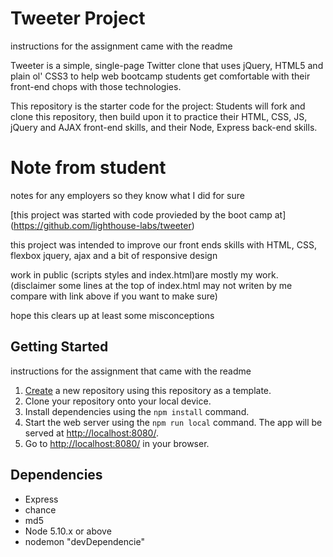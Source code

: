 # Tweeter Project

instructions for the assignment came with the readme

Tweeter is a simple, single-page Twitter clone that uses jQuery, HTML5 and plain ol' CSS3 to help web bootcamp students get comfortable with their front-end chops with those technologies.

This repository is the starter code for the project: Students will fork and clone this repository, then build upon it to practice their HTML, CSS, JS, jQuery and AJAX front-end skills, and their Node, Express back-end skills.

# Note from student

notes for any employers so they know what I did for sure

[this project was started with code provieded by the boot camp at] (https://github.com/lighthouse-labs/tweeter)

this project was intended to improve our front ends skills with HTML, CSS, flexbox jquery, ajax and a bit of responsive design 

work in public (scripts styles and index.html)are mostly my work. (disclaimer some lines at the top of index.html may not writen by me compare with link above if you want to make sure)

hope this clears up at least some misconceptions

## Getting Started

instructions for the assignment that came with the readme

1. [Create](https://docs.github.com/en/repositories/creating-and-managing-repositories/creating-a-repository-from-a-template) a new repository using this repository as a template.
2. Clone your repository onto your local device.
3. Install dependencies using the `npm install` command.
3. Start the web server using the `npm run local` command. The app will be served at <http://localhost:8080/>.
4. Go to <http://localhost:8080/> in your browser.

## Dependencies

- Express
- chance 
- md5
- Node 5.10.x or above
- nodemon "devDependencie"
